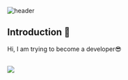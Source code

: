 <!-- 헤더 -->
![header](https://capsule-render.vercel.app/api?type=slice&color=auto&height=200&section=header&text=Hello!!&desc=We%20are%20A406&fontSize=60&rotate=14&fontAlignY=25&fontAlign=75&descAlignY=43&descAlign=80&&animation=twinkling)


## Introduction :raised_hands:
Hi, I am trying to become a developer😎
<br/><br/>


<img src="https://img.shields.io/badge/React-61DAFB?style=flat&logo=React&logoColor=white"/>
<img src="https://img.shields.io/badge/Notion-E8E8E8?style=flat&logo=Notion&logoColor=black"/>
